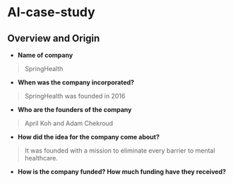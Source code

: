 # AI-case-study

## Overview and Origin

* **Name of company**
> SpringHealth

* **When was the company incorporated?**
> SpringHealth was founded in 2016

* **Who are the founders of the company**
> April Koh and Adam Chekroud

* **How did the idea for the company come about?**
> It was founded with a mission to eliminate every barrier to mental healthcare. 

* **How is the company funded? How much funding have they received?**
> 

